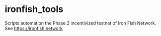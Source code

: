 # ironfish_tools
Scripts automation the Phase 2 incentivized testnet of Iron Fish Network.  See https://ironfish.network
